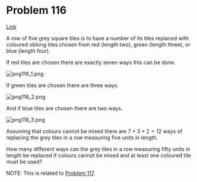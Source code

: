 # Problem 116

[Link](https://projecteuler.net/problem=116)

A row of five grey square tiles is to have a number of its tiles replaced with coloured oblong tiles chosen from red (length two), green (length three), or blue (length four).

If red tiles are chosen there are exactly seven ways this can be done.

![png116_1.png](resources/images/0116_1.png?1678992052) 

If green tiles are chosen there are three ways.

![png116_2.png](resources/images/0116_2.png?1678992052) 

And if blue tiles are chosen there are two ways.

![png116_3.png](resources/images/0116_3.png?1678992052) 

Assuming that colours cannot be mixed there are $7 + 3 + 2 = 12$ ways of replacing the grey tiles in a row measuring five units in length.

How many different ways can the grey tiles in a row measuring fifty units in length be replaced if colours cannot be mixed and at least one coloured tile must be used?

NOTE: This is related to [Problem 117](problem=117).